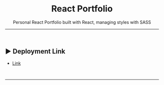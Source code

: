 <br>
<h1 align="center">React Portfolio</h1>
<div align="center">
Personal React Portfolio built with React, managing styles with SASS

</div>

----

<br>

## ▶️ Deployment Link

  - [Link](https://emanuelepanesideveloper.netlify.app)

<br>

----

